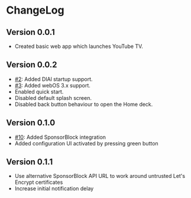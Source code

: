 # ChangeLog

## Version 0.0.1
* Created basic web app which launches YouTube TV.

## Version 0.0.2
* [#2](https://github.com/FriedChickenButt/youtube-webos/issues/2): Added DIAl startup support.
* [#3](https://github.com/FriedChickenButt/youtube-webos/issues/3): Added webOS 3.x support.
* Enabled quick start.
* Disabled default splash screen.
* Disabled back button behaviour to open the Home deck.

## Version 0.1.0
* [#10](https://github.com/FriedChickenButt/youtube-webos/issues/1): Added SponsorBlock integration
* Added configuration UI activated by pressing green button

## Version 0.1.1
* Use alternative SponsorBlock API URL to work around untrusted Let's Encrypt
  certificates
* Increase initial notification delay
